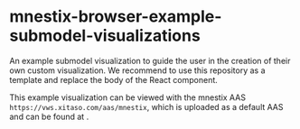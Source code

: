 # mnestix-browser-example-submodel-visualizations
An example submodel visualization to guide the user in the creation of their own custom visualization.
We recommend to use this repository as a template and replace the body of the React component.

This example visualization can be viewed with the mnestix AAS `https://vws.xitaso.com/aas/mnestix`, which is uploaded as a default AAS and can be found at []().
